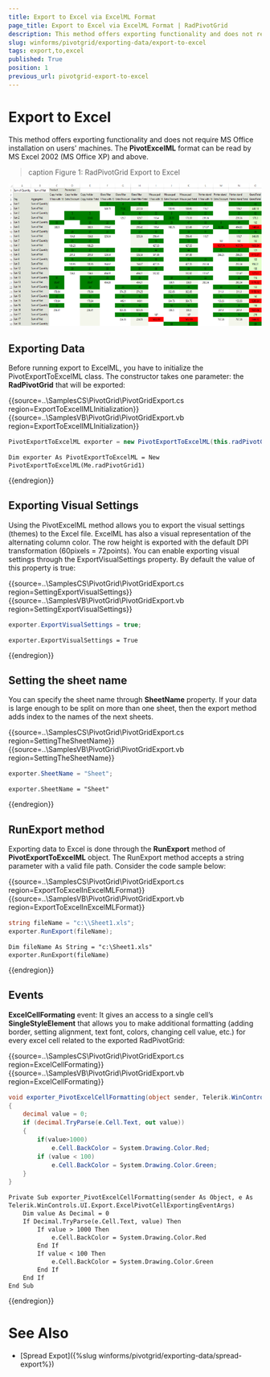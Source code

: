 ```yaml
---
title: Export to Excel via ExcelML Format
page_title: Export to Excel via ExcelML Format | RadPivotGrid
description: This method offers exporting functionality and does not require MS Office installation on users' machines. 
slug: winforms/pivotgrid/exporting-data/export-to-excel
tags: export,to,excel
published: True
position: 1
previous_url: pivotgrid-export-to-excel
---
```


# Export to Excel

This method offers exporting functionality and does not require MS Office installation on users' machines. The __PivotExcelML__ format can be read by MS Excel 2002 (MS Office XP) and above.

>caption Figure 1: RadPivotGrid Export to Excel

![pivotgrid-export-to-excel 001](images/pivotgrid-export-to-excel001.png)

## Exporting Data

Before running export to ExcelML, you have to initialize the PivotExportToExcelML class. The constructor takes one parameter: the **RadPivotGrid** that will be exported:

{{source=..\SamplesCS\PivotGrid\PivotGridExport.cs region=ExportToExcelIMLInitialization}} 
{{source=..\SamplesVB\PivotGrid\PivotGridExport.vb region=ExportToExcelIMLInitialization}} 

````C#
PivotExportToExcelML exporter = new PivotExportToExcelML(this.radPivotGrid1);

````
````VB.NET
Dim exporter As PivotExportToExcelML = New PivotExportToExcelML(Me.radPivotGrid1)

````

{{endregion}} 

## Exporting Visual Settings

Using the PivotExcelML method allows you to export the visual settings (themes) to the Excel file. ExcelML has also a visual representation of the alternating column color. The row height is exported with the default DPI transformation (60pixels = 72points). You can enable exporting visual settings through the ExportVisualSettings property. By default the value of this property is true:

{{source=..\SamplesCS\PivotGrid\PivotGridExport.cs region=SettingExportVisualSettings}} 
{{source=..\SamplesVB\PivotGrid\PivotGridExport.vb region=SettingExportVisualSettings}} 

````C#
exporter.ExportVisualSettings = true;

````
````VB.NET
exporter.ExportVisualSettings = True

````

{{endregion}}

## Setting the sheet name

You can specify the sheet name through __SheetName__ property. If your data is large enough to be split on more than one sheet, then the export method adds index to the names of the next sheets.

{{source=..\SamplesCS\PivotGrid\PivotGridExport.cs region=SettingTheSheetName}} 
{{source=..\SamplesVB\PivotGrid\PivotGridExport.vb region=SettingTheSheetName}} 

````C#
exporter.SheetName = "Sheet";

````
````VB.NET
exporter.SheetName = "Sheet"

````

{{endregion}} 

## RunExport method

Exporting data to Excel is done through the __RunExport__ method of  __PivotExportToExcelML__ object. The RunExport method accepts a string parameter with a valid file path. Consider the code sample below:

{{source=..\SamplesCS\PivotGrid\PivotGridExport.cs region=ExportToExcelInExcelMLFormat}} 
{{source=..\SamplesVB\PivotGrid\PivotGridExport.vb region=ExportToExcelInExcelMLFormat}} 

````C#
string fileName = "c:\\Sheet1.xls";
exporter.RunExport(fileName);

````
````VB.NET
Dim fileName As String = "c:\Sheet1.xls"
exporter.RunExport(fileName)

````

{{endregion}}

## Events

__ExcelCellFormating__ event: It gives an access to a single cell’s __SingleStyleElement__ that allows you to make additional formatting (adding border, setting alignment, text font, colors, changing cell value, etc.) for every excel cell related to the exported RadPivotGrid:

{{source=..\SamplesCS\PivotGrid\PivotGridExport.cs region=ExcelCellFormating}} 
{{source=..\SamplesVB\PivotGrid\PivotGridExport.vb region=ExcelCellFormating}} 

````C#
void exporter_PivotExcelCellFormatting(object sender, Telerik.WinControls.UI.Export.ExcelPivotCellExportingEventArgs e)  
{   
    decimal value = 0;        
    if (decimal.TryParse(e.Cell.Text, out value))           
    {
        if(value>1000)                   
            e.Cell.BackColor = System.Drawing.Color.Red;    
        if (value < 100)                   
            e.Cell.BackColor = System.Drawing.Color.Green;         
    } 
}

````
````VB.NET
Private Sub exporter_PivotExcelCellFormatting(sender As Object, e As Telerik.WinControls.UI.Export.ExcelPivotCellExportingEventArgs)
    Dim value As Decimal = 0
    If Decimal.TryParse(e.Cell.Text, value) Then
        If value > 1000 Then
            e.Cell.BackColor = System.Drawing.Color.Red
        End If
        If value < 100 Then
            e.Cell.BackColor = System.Drawing.Color.Green
        End If
    End If
End Sub

````

{{endregion}}

# See Also

* [Spread Expot]({%slug winforms/pivotgrid/exporting-data/spread-export%})